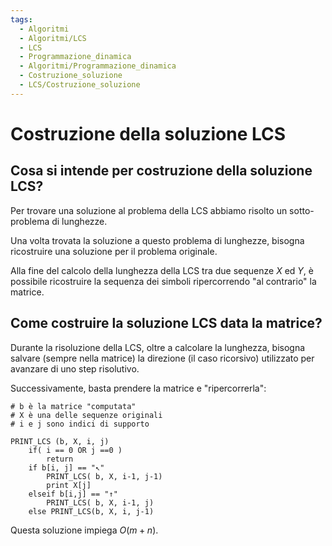 ```yaml
---
tags:
  - Algoritmi
  - Algoritmi/LCS
  - LCS
  - Programmazione_dinamica
  - Algoritmi/Programmazione_dinamica
  - Costruzione_soluzione
  - LCS/Costruzione_soluzione
---
```


# Costruzione della soluzione LCS

## Cosa si intende per costruzione della soluzione LCS?

Per trovare una soluzione al problema della LCS abbiamo risolto un sotto-problema di lunghezze.

Una volta trovata la soluzione a questo problema di lunghezze, bisogna ricostruire una soluzione per il problema originale.

Alla fine del calcolo della lunghezza della LCS tra due sequenze $X$ ed $Y$, è possibile ricostruire la sequenza dei simboli ripercorrendo "al contrario" la matrice.

## Come costruire la soluzione LCS data la matrice?

Durante la risoluzione della LCS, oltre a calcolare la lunghezza, bisogna salvare (sempre nella matrice) la direzione (il caso ricorsivo) utilizzato per avanzare di uno step risolutivo.

Successivamente, basta prendere la matrice e "ripercorrerla":

````
# b è la matrice "computata" 
# X è una delle sequenze originali
# i e j sono indici di supporto

PRINT_LCS (b, X, i, j) 
	if( i == 0 OR j ==0 )
		return
	if b[i, j] == "↖"
		PRINT_LCS( b, X, i-1, j-1)
		print X[j]
	elseif b[i,j] == "↑" 
		PRINT_LCS( b, X, i-1, j)
	else PRINT_LCS(b, X, i, j-1)
````

Questa soluzione impiega $O(m+n)$.